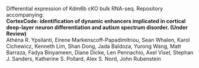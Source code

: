 Differential expression of Kdm6b cKO bulk RNA-seq. Repository accompanying:    
**CortexCode: identification of dynamic enhancers implicated in cortical deep-layer neuron differentiation and autism spectrum disorder. (Under Review)**    
Athéna R. Ypsilanti, Eirene Markenscoff-Papadimitriou, Sean Whalen, Karol Cichewicz, Kenneth Lim, Shan Dong, Jada Baldoza, Yurong Wang, Matt Barraza, Fadya Binyameen, Diane Dicke, Len Pennachio, Axel Visel, Stephan J. Sanders, Katherine S. Pollard, Alex S. Nord, John Rubenstein
